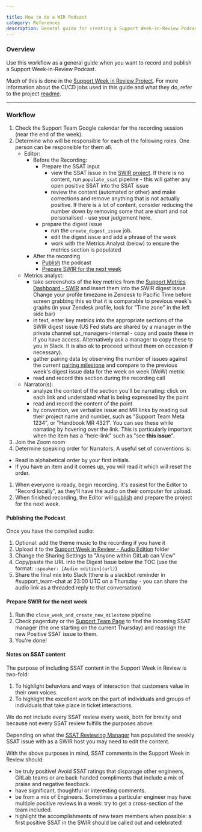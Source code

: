 ```yaml
---

title: How to do a WIR Podcast
category: References
description: General guide for creating a Support Week-in-Review Podcast
---
```




### Overview

Use this workflow as a general guide when you want to record and publish a Support Week-in-Review Podcast.  

Much of this is done in the [Support Week in Review Project](https://gitlab.com/gitlab-com/support/readiness/support-week-in-review).  For more information about the CI/CD jobs used in this guide and what they do, refer to the project [readme](https://gitlab.com/gitlab-com/support/readiness/support-week-in-review/-/blob/main/README.md).

---

### Workflow

1. Check the Support Team Google calendar for the recording session (near the end of the week).
1. Determine who will be responsible for each of the following roles. One person can be responsible for them all.
   - Editor:
      - Before the Recording:
         - Prepare the SSAT input
            - view the SSAT issue in the [SWIR project](https://gitlab.com/gitlab-com/support/readiness/support-week-in-review/-/issues).  If there is no content, run `populate_ssat` pipeline - this will gather any open positive SSAT into the SSAT issue
            - review the content (automated or other) and make corrections and remove anything that is not actually positive. If there is a lot of content, consider reducing the number down by removing some that are short and not personalised - use your judgement here.
         - prepare the digest issue
            - run the `create_digest_issue` job.
            - edit the digest issue and add a phrase of the week
            - work with the Metrics Analyst (below) to ensure the metrics section is populated
      - After the recording
         - [Publish](#publishing-the-podcast) the podcast
         - [Prepare SWIR for the next week](#prepare-swir-for-the-next-week)
   - Metrics analyst:
      - take screenshots of the key metrics from the [Support Metrics Dashboard - SWIR](https://gitlab.zendesk.com/explore/dashboard/36925DBD1F5E3C7BA541DB38D11AC51E0EAAFDD30DCB63FDE83CF1389E555D96/tab/10602202) and insert them into the SWIR digest issue. Change your profile timezone in Zendesk to Pacific Time before screen grabbing this so that it is comparable to previous week's graphs (in your Zendesk profile, look for "Time zone" in the left side bar)
      - in text, enter key metrics into the appropriate sections of the SWIR digest issue (US Fed stats are shared by a manager in the private channel spt_managers-internal - copy and paste these in if you have access. Alternatively ask a manager to copy these to you in Slack. It is also ok to proceed without them on occasion if necessary).
      - gather pairing data by observing the number of issues against the current [pairing milestone](https://gitlab.com/groups/gitlab-com/support/-/milestones?search_title=pairing&state=&sort=) and compare to the previous week's digest issue data for the week on week (WoW) metric
      - read and record this section during the recording call
   - Narrator(s):
      - analyze the content of the section you'll be narrating: click on each link and understand what is being expressed by the point
      - read and record the content of the point
      - by convention, we verbalize issue and MR links by reading out their project name and number, such as "Support Team Meta 1234", or "Handbook MR 4321". You can see these while narrating by hovering over the link. This is particularly important when the item has a "here-link" such as "see **this issue**".
1. Join the Zoom room
1. Determine speaking order for Narrators. A useful set of conventions is:

- Read in alphabetical order by your first initials.
- If you have an item and it comes up, you will read it which will reset the order.

1. When everyone is ready, begin recording. It's easiest for the Editor to "Record locally", as they'll have the audio on their computer for upload.
1. When finished recording, the Editor will [publish](#publishing-the-podcast) and prepare the project for the next week.

#### Publishing the Podcast

Once you have the compiled audio:

1. Optional: add the theme music to the recording if you have it
1. Upload it to the [Support Week in Review - Audio Edition](https://drive.google.com/drive/search?q=Support%20Week%20in%20Review%20-%20Audio%20Edition) folder
1. Change the Sharing Settings to "Anyone within GitLab can View"
1. Copy/paste the URL into the Digest Issue below the TOC (use the format: `:speaker: [Audio edition](url)`)
1. Share the final mix into Slack (there is a slackbot reminder in #support_team-chat at 23:00 UTC on a Thursday - you can share the audio link as a threaded reply to that conversation)

#### Prepare SWIR for the next week

1. Run the `close_week_and_create_new_milestone` pipeline
1. Check pagerduty or the [Support Team Page](https://gitlab-com.gitlab.io/support/team/oncall.html?search=ssat) to find the incoming SSAT manager (the one starting on the current Thursday) and reassign the new Positive SSAT issue to them.
1. You're done!

#### Notes on SSAT content

The purpose of including SSAT content in the Support Week in Review is two-fold:
1. To highlight behaviors and ways of interaction that customers value in their own voices.
1. To highlight the excellent work on the part of individuals and groups of individuals that take place in ticket interactions.

We do not include every SSAT review every week, both for brevity and because not every SSAT review fulfills the purposes above.

Depending on what the [SSAT Reviewing Manager](https://handbook.gitlab.com/handbook/support/workflows/how-to-respond-to-feedback/#who-is-responsible-for-reviewing-support-satisfaction-feedback) has populated the weekly SSAT issue with as a SWIR host you may need to edit the content.

With the above purposes in mind, SSAT comments in the Support Week in Review should:
- be truly positive! Avoid SSAT ratings that disparage other engineers, GitLab teams or are back-handed compliments that include a mix of praise and negative feedback.
- have significant, thoughtful or interesting comments.
- be from a mix of Engineers. Sometimes a particular engineer may have multiple positive reviews in a week: try to get a cross-section of the team included.
- highlight the accomplishments of new team members when possible: a first positive SSAT in the SWIR should be called out and celebrated!

